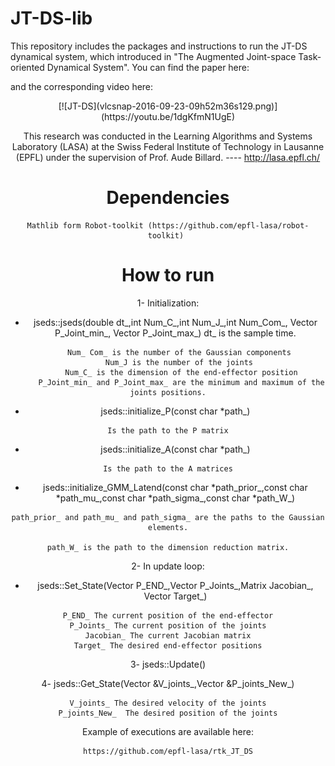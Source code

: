 # JT-DS-lib


This repository includes the packages and instructions to run the JT-DS dynamical system, which introduced in "The Augmented Joint-space Task-oriented Dynamical System". You can find the paper here:

and the corresponding video here:
<div style="text-align:center">
[![JT-DS](vlcsnap-2016-09-23-09h52m36s129.png)](https://youtu.be/1dgKfmN1UgE)

This research was conducted in the Learning Algorithms and Systems Laboratory (LASA) at the Swiss Federal Institute of Technology in Lausanne (EPFL) under the supervision of Prof. Aude Billard.  ---- http://lasa.epfl.ch/

# Dependencies 
	Mathlib form Robot-toolkit (https://github.com/epfl-lasa/robot-toolkit) 

# How to run

1- Initialization:

+  jseds::jseds(double dt_,int Num_C_,int Num_J_,int Num_Com_, Vector P_Joint_min_, Vector P_Joint_max_)
      dt_ is the sample time.
```
      Num_ Com_ is the number of the Gaussian components 
      Num_J is the number of the joints 
      Num_C_ is the dimension of the end-effector position
      P_Joint_min_ and P_Joint_max_ are the minimum and maximum of the joints positions.
```

+  jseds::initialize_P(const char *path_)
```
Is the path to the P matrix
```

+  jseds::initialize_A(const char *path_)
```
Is the path to the A matrices
```
+  jseds::initialize_GMM_Latend(const char *path_prior_,const char *path_mu_,const char *path_sigma_,const char *path_W_)
```
path_prior_ and path_mu_ and path_sigma_ are the paths to the Gaussian elements.

path_W_ is the path to the dimension reduction matrix.
```
2- In update loop:

+ jseds::Set_State(Vector P_END_,Vector P_Joints_,Matrix Jacobian_, Vector Target_)
```
P_END_ The current position of the end-effector
P_Joints_ The current position of the joints
Jacobian_ The current Jacobian matrix
Target_ The desired end-effector positions
```

3- jseds::Update()

4- jseds::Get_State(Vector &V_joints_,Vector &P_joints_New_)
```
V_joints_ The desired velocity of the joints
P_joints_New_  The desired position of the joints
```

Example of executions are available here:

	https://github.com/epfl-lasa/rtk_JT_DS
